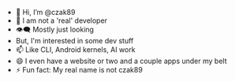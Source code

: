 - 🤙 Hi, I’m @czak89
- 🤫 I am not a 'real' developer
- 👁️‍🗨️ Mostly just looking
-  But, I'm interested in some dev stuff
- 📫 Like CLI, Android kernels, AI work
- 😄 I even have a website or two and a couple apps under my belt
- ⚡ Fun fact: My real name is not czak89
